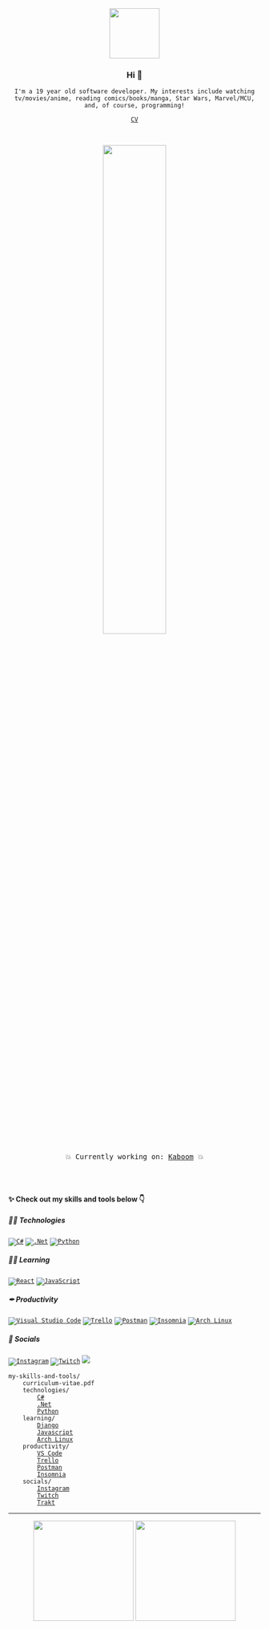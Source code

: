 <div align="center">
  <img src="https://media4.giphy.com/media/Nx0rz3jtxtEre/giphy.gif" width="auto" height="100px">
  <h3>Hi 👋</h3>
  <p><code>I'm a 19 year old software developer. My interests include watching tv/movies/anime, reading comics/books/manga, Star Wars, Marvel/MCU, and, of course, programming!</code></p>
  <code><a href="https://crxssed7.github.io/assets/img/Tanveer%20CV.pdf">CV</a></code>
  <br>
  <pre>
    <p align="center"><img src="https://github.com/kaboom-db/kaboom-api/blob/master/brand%20assets/KABOOM.png?raw=true" width="50%" height="auto" /></p>
    <p align="center">💥 Currently working on: <a href="https://github.com/kaboom-db/kaboom-api">Kaboom</a> 💥</p>
  </pre>
</div>
<div>
  <h4>✨ Check out my skills and tools below 👇</h4>
  
  <h5>👨‍💻 Technologies</h5>
  <code><a href="https://github.com/crxssed7?tab=repositories&q=&type=&language=c#&sort="><img alt="C#" src="https://img.shields.io/badge/c%23%20-%23239120.svg?&style=for-the-badge&logo=c-sharp&logoColor=white"/></a></code>
  <code><a href="https://github.com/crxssed7?tab=repositories&q=&type=&language=c#&sort="><img alt=".Net" src="https://img.shields.io/badge/.NET-5C2D91?style=for-the-badge&logo=.net&logoColor=white"/></a></code>
  <code><a href="https://github.com/crxssed7?tab=repositories&q=&type=&language=python&sort="><img alt="Python" src="https://img.shields.io/badge/python%20-%2314354C.svg?&style=for-the-badge&logo=python&logoColor=white"/></a></code>
  <br>
  <h5>👨‍🎓 Learning</h5>
  <code><a href="https://github.com/crxssed7?tab=repositories&q=&type=&language=python&sort="><img alt="React" src="https://img.shields.io/badge/django-%23092E20.svg?style=for-the-badge&logo=django&logoColor=white"/></a></code>
  <code><a href="https://github.com/crxssed7?tab=repositories&q=&type=&language=javascript&sort="><img alt="JavaScript" src="https://img.shields.io/badge/javascript%20-%23323330.svg?&style=for-the-badge&logo=javascript&logoColor=%23F7DF1E"/></a></code>
  <br>
  <h5>✒ Productivity</h5>
  <code><a href="https://code.visualstudio.com"><img alt="Visual Studio Code" src="https://img.shields.io/badge/Visual%20Studio%20Code-0078d7.svg?&style=for-the-badge&logo=visual-studio-code&logoColor=white"/></a></code>
  <code><a href="https://trello.com"><img alt="Trello" src="https://img.shields.io/badge/Trello%20-%23026AA7.svg?&style=for-the-badge&logo=Trello&logoColor=white"/></a></code>
  <code><a href="https://www.postman.com"><img alt="Postman" src="https://img.shields.io/badge/Postman-FF6C37?style=for-the-badge&logo=postman&logoColor=white" /></a></code>
  <code><a href="https://insomnia.rest"><img alt="Insomnia" src="https://img.shields.io/badge/Insomnia-5f00d3?style=for-the-badge&logo=insomnia&logoColor=white" /></a></code>
  <code><a href="https://archlinux.org"><img alt="Arch Linux" src="https://img.shields.io/badge/Arch%20Linux-1793D1?style=for-the-badge&logo=archlinux&logoColor=white" /></a></code>
  <br>
  <h5>💬 Socials</h5>
  <code><a href="https://www.instagram.com/crxssed7/"><img alt="Instagram" src="https://img.shields.io/badge/Instagram%20-%23E4405F.svg?&style=for-the-badge&logo=Instagram&logoColor=white"/></a></code>
  <code><a href="https://www.twitch.tv/crxssed7"><img alt="Twitch" src="https://img.shields.io/badge/Twitch%20-%239146FF.svg?&style=for-the-badge&logo=Twitch&logoColor=white"/></a></code>
  <code><a href="https://trakt.tv/users/crxssed"><img src="https://img.shields.io/badge/Trakt-ED1C24.svg?&style=for-the-badge&logo=Trakt&logoColor=white"/></a></code>
</div>
<code>
my-skills-and-tools/
    curriculum-vitae.pdf
    technologies/
        <a href="https://github.com/crxssed7?tab=repositories&q=&type=&language=c#&sort=">C#</a>
        <a href="https://github.com/crxssed7?tab=repositories&q=&type=&language=c#&sort=">.Net</a>
        <a href="https://github.com/crxssed7?tab=repositories&q=&type=&language=python&sort=">Python</a>
    learning/
        <a href="https://github.com/crxssed7?tab=repositories&q=&type=&language=python&sort=">Django</a>
        <a href="https://github.com/crxssed7?tab=repositories&q=&type=&language=javascript&sort=">Javascript</a>
        <a href="https://github.com/crxssed7?tab=repositories&q=&type=&language=shell&sort=">Arch Linux</a>
    productivity/
        <a href="https://code.visualstudio.com">VS Code</a>
        <a href="https://trello.com">Trello</a>
        <a href="https://www.postman.com">Postman</a>
        <a href="https://insomnia.rest">Insomnia</a>
    socials/
        <a href="https://www.instagram.com/crxssed7/">Instagram</a>
        <a href="https://www.twitch.tv/crxssed7">Twitch</a>
        <a href="https://trakt.tv/users/crxssed">Trakt</a>
</code>
<hr>
<div align="center">
  <a href="https://trakt.tv/users/crxssed"><img src="https://trakt-widgets.herokuapp.com/crxssed/watched/card" width="auto" height="200px"></a>
  <a href="https://tv-quote.herokuapp.com/"><img src="https://tv-quote.herokuapp.com/quote" height="200px" width="auto"></a>
  <br><br>
</div>
